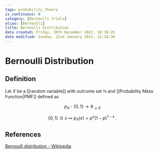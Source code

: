 ```yaml
---
tags: probability_theory
is_continuous: N
category: [Bernoulli trials]
alias: [Bernoulli]
title: Bernoulli Distribution
date created: Friday, 30th December 2022, 18:36:25
date modified: Sunday, 22nd January 2023, 22:18:36
---
```


# Bernoulli Distribution

## Definition

Let $X$ be a [[random variable]] with outcome set $\mathbb{N}$ and [[Probability Mass Function|PMF]] defined as

$$p_X:\{0,1\}\to\mathbb{R}_{\geq0}$$

$$\{0,1\}\ni x\mapsto p_X(x)=p^x(1-p)^{1-x}\;.$$

## References

[Bernoulli distribution - Wikipedia](https://en.wikipedia.org/wiki/Bernoulli_distribution)
